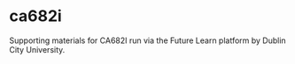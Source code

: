 # ca682i
Supporting materials for CA682I run via the Future Learn platform by Dublin City University.
